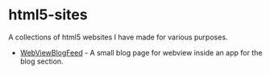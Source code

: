 # html5-sites
A collections of html5 websites I have made for various purposes.

- [WebViewBlogFeed](https://github.com/abhishekbalam/html5-sites/WebViewBlogFeed) - A small blog page for webview inside an app for the blog section.
